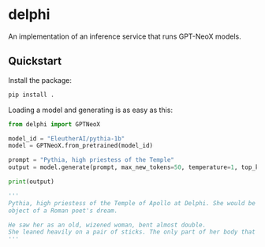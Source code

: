 # delphi
An implementation of an inference service that runs GPT-NeoX models.

## Quickstart
Install the package:

```bash
pip install .
```

Loading a model and generating is as easy as this:

```python
from delphi import GPTNeoX

model_id = "EleutherAI/pythia-1b"
model = GPTNeoX.from_pretrained(model_id)

prompt = "Pythia, high priestess of the Temple"
output = model.generate(prompt, max_new_tokens=50, temperature=1, top_k=50)

print(output)

'''
Pythia, high priestess of the Temple of Apollo at Delphi. She would be the 
object of a Roman poet's dream.

He saw her as an old, wizened woman, bent almost double. 
She leaned heavily on a pair of sticks. The only part of her body that was
'''
```

